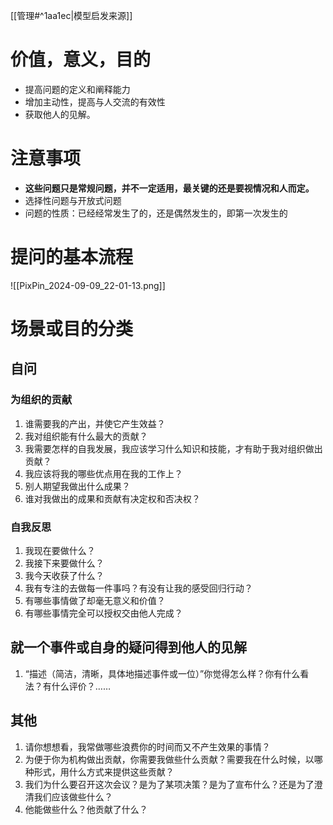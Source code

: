 
[[管理#^1aa1ec|模型启发来源]] 
# 价值，意义，目的

- 提高问题的定义和阐释能力
- 增加主动性，提高与人交流的有效性
- 获取他人的见解。

# 注意事项

- **这些问题只是常规问题，并不一定适用，最关键的还是要视情况和人而定。** 
- 选择性问题与开放式问题
- 问题的性质：已经经常发生了的，还是偶然发生的，即第一次发生的

# 提问的基本流程

![[PixPin_2024-09-09_22-01-13.png]]

# 场景或目的分类
## 自问
### 为组织的贡献

1. 谁需要我的产出，并使它产生效益？
2. 我对组织能有什么最大的贡献？
3. 我需要怎样的自我发展，我应该学习什么知识和技能，才有助于我对组织做出贡献？
4. 我应该将我的哪些优点用在我的工作上？
5. 别人期望我做出什么成果？
6. 谁对我做出的成果和贡献有决定权和否决权？

### 自我反思

1. 我现在要做什么？
2. 我接下来要做什么？
3. 我今天收获了什么？
4. 我有专注的去做每一件事吗？有没有让我的感受回归行动？
5. 有哪些事情做了却毫无意义和价值？
6. 有哪些事情完全可以授权交由他人完成？

## 就一个事件或自身的疑问得到他人的见解

1. “描述（简洁，清晰，具体地描述事件或一位）”你觉得怎么样？你有什么看法？有什么评价？……



## 其他

1. 请你想想看，我常做哪些浪费你的时间而又不产生效果的事情？
2. 为便于你为机构做出贡献，你需要我做些什么贡献？需要我在什么时候，以哪种形式，用什么方式来提供这些贡献？
3.  我们为什么要召开这次会议？是为了某项决策？是为了宣布什么？还是为了澄清我们应该做些什么？
4. 他能做些什么？他贡献了什么？